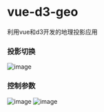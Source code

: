 # vue-d3-geo
利用vue和d3开发的地理投影应用

### 投影切换
![image](https://github.com/yiming-zeng/vue-d3-geo/blob/master/screenshot/%E6%8A%95%E5%BD%B1%E5%88%87%E6%8D%A2.jpg)

### 控制参数
![image](https://github.com/yiming-zeng/vue-d3-geo/blob/master/screenshot/%E5%8F%82%E6%95%B0%E6%8E%A7%E5%88%B61.JPG)
![image](https://github.com/yiming-zeng/vue-d3-geo/blob/master/screenshot/%E5%8F%82%E6%95%B0%E6%8E%A7%E5%88%B62.JPG)

